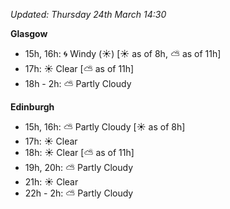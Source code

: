 *Updated: Thursday 24th March 14:30*

**Glasgow**

* 15h, 16h: :cyclone: Windy (:sunny:) [:sunny: as of 8h, :partly_sunny: as of 11h]
* 17h: :sunny: Clear [:partly_sunny: as of 11h]
* 18h - 2h: :partly_sunny: Partly Cloudy

**Edinburgh**

* 15h, 16h: :partly_sunny: Partly Cloudy [:sunny: as of 8h]
* 17h: :sunny: Clear
* 18h: :sunny: Clear [:partly_sunny: as of 11h]
* 19h, 20h: :partly_sunny: Partly Cloudy
* 21h: :sunny: Clear
* 22h - 2h: :partly_sunny: Partly Cloudy
